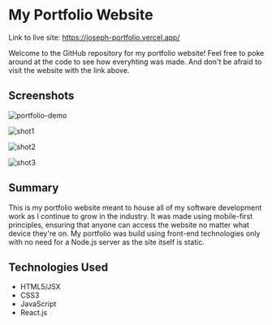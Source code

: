 # My Portfolio Website

Link to live site: https://joseph-portfolio.vercel.app/

Welcome to the GitHub repository for my portfolio website! Feel free to poke around at the code to see how everyhting was made. And don't be afraid to visit the website with the link above. 

## Screenshots

![portfolio-demo](https://user-images.githubusercontent.com/26678591/88434493-46065a80-cdce-11ea-926a-d2fb2c60da16.gif)

![shot1](https://user-images.githubusercontent.com/26678591/88434789-f5dbc800-cdce-11ea-892c-acef6767f34c.png)

![shot2](https://user-images.githubusercontent.com/26678591/88434810-fb391280-cdce-11ea-81a4-9c669860b179.png)

![shot3](https://user-images.githubusercontent.com/26678591/88434824-012ef380-cdcf-11ea-8f48-c8da48ddfb1b.png)


## Summary

This is my portfolio website meant to house all of my software development work as I continue to grow in the industry. It was made using mobile-first principles, ensuring that anyone can access the website no matter what device they're on. My portfolio was build using front-end technologies only with no need for a Node.js server as the site itself is static.

## Technologies Used

- HTML5/JSX
- CSS3
- JavaScript
- React.js

